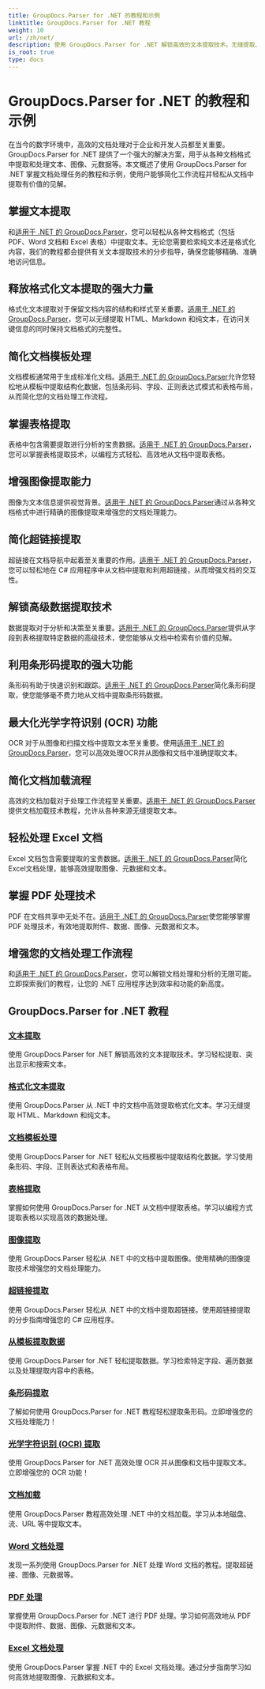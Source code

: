 ```yaml
---
title: GroupDocs.Parser for .NET 的教程和示例
linktitle: GroupDocs.Parser for .NET 教程
weight: 10
url: /zh/net/
description: 使用 GroupDocs.Parser for .NET 解锁高效的文本提取技术。无缝提取、突出显示和搜索文本以增强文档处理能力。
is_root: true
type: docs
---
```

# GroupDocs.Parser for .NET 的教程和示例

在当今的数字环境中，高效的文档处理对于企业和开发人员都至关重要。GroupDocs.Parser for .NET 提供了一个强大的解决方案，用于从各种文档格式中提取和处理文本、图像、元数据等。本文概述了使用 GroupDocs.Parser for .NET 掌握文档处理任务的教程和示例，使用户能够简化工作流程并轻松从文档中提取有价值的见解。

## 掌握文本提取
和[适用于 .NET 的 GroupDocs.Parser](./text-extraction/)，您可以轻松从各种文档格式（包括 PDF、Word 文档和 Excel 表格）中提取文本。无论您需要检索纯文本还是格式化内容，我们的教程都会提供有关文本提取技术的分步指导，确保您能够精确、准确地访问信息。

## 释放格式化文本提取的强大力量
格式化文本提取对于保留文档内容的结构和样式至关重要。[适用于 .NET 的 GroupDocs.Parser](./formatted-text-extraction/)，您可以无缝提取 HTML、Markdown 和纯文本，在访问关键信息的同时保持文档格式的完整性。

## 简化文档模板处理
文档模板通常用于生成标准化文档。[适用于 .NET 的 GroupDocs.Parser](./document-template-processing/)允许您轻松地从模板中提取结构化数据，包括条形码、字段、正则表达式模式和表格布局，从而简化您的文档处理工作流程。

## 掌握表格提取
表格中包含需要提取进行分析的宝贵数据。[适用于 .NET 的 GroupDocs.Parser](./table-extraction/)，您可以掌握表格提取技术，以编程方式轻松、高效地从文档中提取表格。

## 增强图像提取能力
图像为文本信息提供视觉背景。[适用于 .NET 的 GroupDocs.Parser](./image-extraction/)通过从各种文档格式中进行精确的图像提取来增强您的文档处理能力。

## 简化超链接提取
超链接在文档导航中起着至关重要的作用。[适用于 .NET 的 GroupDocs.Parser](./hyperlink-extraction/)，您可以轻松地在 C# 应用程序中从文档中提取和利用超链接，从而增强文档的交互性。

## 解锁高级数据提取技术
数据提取对于分析和决策至关重要。[适用于 .NET 的 GroupDocs.Parser](./data-extraction-from-templates/)提供从字段到表格提取特定数据的高级技术，使您能够从文档中检索有价值的见解。

## 利用条形码提取的强大功能
条形码有助于快速识别和跟踪。[适用于 .NET 的 GroupDocs.Parser](./barcode-extraction/)简化条形码提取，使您能够毫不费力地从文档中提取条形码数据。

## 最大化光学字符识别 (OCR) 功能
OCR 对于从图像和扫描文档中提取文本至关重要。使用[适用于 .NET 的 GroupDocs.Parser](./ocr-extraction/)，您可以高效处理OCR并从图像和文档中准确提取文本。

## 简化文档加载流程
高效的文档加载对于处理工作流程至关重要。[适用于 .NET 的 GroupDocs.Parser](./document-loading/)提供文档加载技术教程，允许从各种来源无缝提取文本。

## 轻松处理 Excel 文档
Excel 文档包含需要提取的宝贵数据。[适用于 .NET 的 GroupDocs.Parser](./excel-document-processing/)简化Excel文档处理，能够高效提取图像、元数据和文本。

## 掌握 PDF 处理技术
PDF 在文档共享中无处不在。[适用于 .NET 的 GroupDocs.Parser](./pdf-processing/)使您能够掌握 PDF 处理技术，有效地提取附件、数据、图像、元数据和文本。

## 增强您的文档处理工作流程
和[适用于 .NET 的 GroupDocs.Parser](./word-document-processing/)，您可以解锁文档处理和分析的无限可能。立即探索我们的教程，让您的 .NET 应用程序达到效率和功能的新高度。

## GroupDocs.Parser for .NET 教程
### [文本提取](./text-extraction/)
使用 GroupDocs.Parser for .NET 解锁高效的文本提取技术。学习轻松提取、突出显示和搜索文本。
### [格式化文本提取](./formatted-text-extraction/)
使用 GroupDocs.Parser 从 .NET 中的文档中高效提取格式化文本。学习无缝提取 HTML、Markdown 和纯文本。
### [文档模板处理](./document-template-processing/)
使用 GroupDocs.Parser for .NET 轻松从文档模板中提取结构化数据。学习使用条形码、字段、正则表达式和表格布局。
### [表格提取](./table-extraction/)
掌握如何使用 GroupDocs.Parser for .NET 从文档中提取表格。学习以编程方式提取表格以实现高效的数据处理。
### [图像提取](./image-extraction/)
使用 GroupDocs.Parser 轻松从 .NET 中的文档中提取图像。使用精确的图像提取技术增强您的文档处理能力。
### [超链接提取](./hyperlink-extraction/)
使用 GroupDocs.Parser 轻松从 .NET 中的文档中提取超链接。使用超链接提取的分步指南增强您的 C# 应用程序。
### [从模板提取数据](./data-extraction-from-templates/)
使用 GroupDocs.Parser for .NET 轻松提取数据。学习检索特定字段、遍历数据以及处理提取内容中的表格。
### [条形码提取](./barcode-extraction/)
了解如何使用 GroupDocs.Parser for .NET 教程轻松提取条形码。立即增强您的文档处理能力！
### [光学字符识别 (OCR) 提取](./ocr-extraction/)
使用 GroupDocs.Parser for .NET 高效处理 OCR 并从图像和文档中提取文本。立即增强您的 OCR 功能！
### [文档加载](./document-loading/)
使用 GroupDocs.Parser 教程高效处理 .NET 中的文档加载。学习从本地磁盘、流、URL 等中提取文本。
### [Word 文档处理](./word-document-processing/)
发现一系列使用 GroupDocs.Parser for .NET 处理 Word 文档的教程。提取超链接、图像、元数据等。
### [PDF 处理](./pdf-processing/)
掌握使用 GroupDocs.Parser for .NET 进行 PDF 处理。学习如何高效地从 PDF 中提取附件、数据、图像、元数据和文本。
### [Excel 文档处理](./excel-document-processing/)
使用 GroupDocs.Parser 掌握 .NET 中的 Excel 文档处理。通过分步指南学习如何高效地提取图像、元数据和文本。